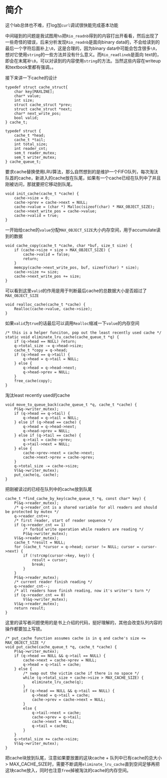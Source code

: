 # 简介
这个lab总体也不难，打log加`curl`调试很快能完成基本功能

中间碰到的问题是我试图用`%s`把`Rio_readnb`得到的内容打出开看看，然后出现了一些奇怪的错误，后来分析发现`Rio_readnb`是面向binary data的，不会给读到的最后一个字符后面补上`\0`，这是合理的，因为binary data中可能会包含很多`\0`，想对它使用`string`的一些方法并没有什么意义。而`Rio_readlineb`是面向
text的，即会在末尾补`\0`，可以对读到的内容使用`string`的方法。当然这些内容在writeup和textbook里都有强调。。

接下来讲一下cache的设计

```
typedef struct cache_struct{
	char key[MAXLINE];
	char* value;
	int size;
	struct cache_struct *prev;
	struct cache_struct *next;
	char* next_write_pos;
	bool valid;
} cache_t;

typedef struct {
	cache_t *head;
	cache_t *tail;
	int total_size;
	int reader_cnt;
	sem_t reader_mutex;
	sem_t writer_mutex;
} cache_queue_t;
```

要求cache替换使用LRU算法，那么自然想到的是维护一个FIFO队列，每次淘汰队首的cache，新进入的cache放在队尾，如果有一个cache已经在队列中了并且刚被访问，那就要把它移动到队尾。

```
void init_cache(cache_t *cache) {
	cache->size = 0;
	cache->prev = cache->next = NULL;
	cache->value = (char *) Malloc(sizeof(char) * MAX_OBJECT_SIZE);
	cache->next_write_pos = cache->value;
	cache->valid = true;
}
```

一开始给cache的`value`分配`MAX_OBJECT_SIZE`大小内存空间，用于accumulate读到的数据

```
void cache_copy(cache_t *cache, char *buf, size_t size) {
	if (cache->size + size > MAX_OBJECT_SIZE) {
		cache->valid = false;
		return;
	}
	memcpy(cache->next_write_pos, buf, sizeof(char) * size);
	cache->size += size;
	cache->next_write_pos += size;
}
```

可以看到这里`valid`的作用是用于判断最后cache的总数据大小是否超过了`MAX_OBJECT_SIZE`
```
void realloc_cache(cache_t *cache) {
	Realloc(cache->value, cache->size);
}
```
如果`valid`为`true`的话最后可以调用`Realloc`缩减一下`value`的内存空间
```
/* this is a helper funciton, pop out the least recently used cache */
static void eliminate_lru_cache(cache_queue_t *q) {
	if (q->head == NULL) return;
	q->total_size -= q->head->size;
	cache_t *copy = q->head;
	if (q->head == q->tail) {
		q->head = q->tail = NULL;
	} else {
		q->head = q->head->next;
		q->head->prev = NULL;
	}
	free_cache(copy);
}
```
淘汰least recently used的cache
```
void move_to_queue_back(cache_queue_t *q, cache_t *cache) {
	P(&q->writer_mutex);
	if (q->head == q->tail) {
		q->head = q->tail = NULL;
	} else if (q->head == cache) {
		q->head = q->head->next;
		q->head->prev = NULL;
	} else if (q->tail == cache) {
		q->tail = cache->prev;
		q->tail->next = NULL;
	} else {
		cache->prev->next = cache->next;
		cache->next->prev = cache->prev;
	}
	q->total_size -= cache->size;
	V(&q->writer_mutex);
	put_cache(q, cache);
}
```
把刚被读过的已经在队列中的cache放到队尾
```
cache_t *find_cache_by_key(cache_queue_t *q, const char* key) {
	P(&q->reader_mutex);
	/* q->reader_cnt is a shared variable for all readers and should be protected by mutex */
	q->reader_cnt++;
	/* first reader, start of reader sequence */
	if (q->reader_cnt == 1)
		/* forbid write operation while readers are reading */
		P(&q->writer_mutex);
	V(&q->reader_mutex);
	cache_t *result = NULL;
	for (cache_t *cursor = q->head; cursor != NULL; cursor = cursor->next) {
		if (!strcmp(cursor->key, key)) {
			result = cursor;
			break;
		}
	}
	P(&q->reader_mutex);
	/* current reader finish reading */
	q->reader_cnt--;
	/* all readers have finish reading, now it's writer's turn */
	if (q->reader_cnt == 0)
		V(&q->writer_mutex);
	V(&q->reader_mutex);
	return result;
}
```
这里的读写者问题使用的是书上介绍的代码，挺好理解的，其他会改变队列内容的操作都要加上写锁。

```
/* put_cache function assumes cache is in q and cache's size <= MAX_OBJECT_SIZE */
void put_cache(cache_queue_t *q, cache_t *cache) {
	P(&q->writer_mutex);
	if (q->head == NULL && q->tail == NULL) {
		cache->next = cache->prev = NULL;
		q->head = q->tail = cache;
	} else {
		/* swap out the victim cache if there is no space */
		while (q->total_size + cache->size > MAX_CACHE_SIZE) {
			eliminate_lru_cache(q);
		}
		if (q->head == NULL && q->tail == NULL) {
			q->head = q->tail = cache;
			cache->prev = cache->next = NULL;
		}
		else {
			q->tail->next = cache;
			cache->prev = q->tail;
			cache->next = NULL;
			q->tail = cache;
		}
	}
	q->total_size += cache->size;
	V(&q->writer_mutex);
}
```
把cache块放到队尾，注意如果要放置的这块cache + 队列中已有cache的总大小 > MAX_CACHE_SIZE时，需要不断调用`eliminate_lru_cache`直到空间足够再把这块cache放入，同时也注意`free`掉被淘汰的cache的内存空间。
		
		
